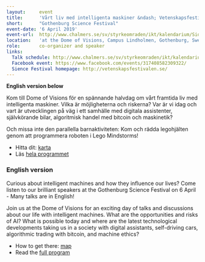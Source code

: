 ```yaml
---
layout:     event
title:      'Vårt liv med intelligenta maskiner &ndash; Vetenskapsfestivalen 2019'
short:      "Gothenburg Science Festival"
event-date: '6 April 2019'
event-url:  http://www.chalmers.se/sv/styrkeomraden/ikt/kalendarium/Sidor/vetenskapsfestivalen2019.aspx
location:   'at the Dome of Visions, Campus Lindholmen, Gothenburg, Sweden'
role:       co-organizer and speaker
links:
  Talk schedule: http://www.chalmers.se/sv/styrkeomraden/ikt/kalendarium/Sidor/vetenskapsfestivalen2019.aspx
  Facebook event: https://www.facebook.com/events/317408582309322/
  Sience Festival homepage: http://vetenskapsfestivalen.se/
---
```


**English version below**

Kom till Dome of Visions för en spännande halvdag om vårt framtida liv med intelligenta maskiner.  Vilka är möjligheterna och riskerna?  Var är vi idag och vart är utvecklingen på väg i ett samhälle med digitala assistenter, självkörande bilar, algoritmisk handel med bitcoin och maskinetik?

Och missa inte den parallella barnaktiviteten: Kom och rädda legohjälten genom att programmera roboten i Lego Mindstorms!

  * Hitta dit: [karta](https://goo.gl/maps/gaWNCNNssAE2)
  * Läs [hela programmet](http://www.chalmers.se/sv/styrkeomraden/ikt/kalendarium/Sidor/vetenskapsfestivalen2019.aspx)

### English version

Curious about intelligent machines and how they influence our lives?  Come listen to our brilliant speakers at the Gothenburg Science Festival on 6 April - Many talks are in English!

Join us at the Dome of Visions for an exciting day of talks and discussions about our life with intelligent machines.  What are the opportunities and risks of AI?  What is possible today and where are the latest technological developments taking us in a society with digital assistants, self-driving cars, algorithmic trading with bitcoin, and machine ethics?

 * How to get there: [map](https://goo.gl/maps/gaWNCNNssAE2)
 * Read the [full program](http://www.chalmers.se/sv/styrkeomraden/ikt/kalendarium/Sidor/vetenskapsfestivalen2019.aspx)
